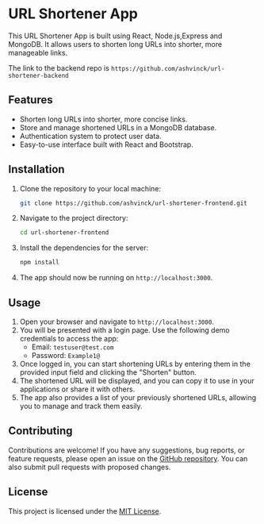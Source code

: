 # URL Shortener App

This URL Shortener App is built using React, Node.js,Express and MongoDB. It allows users to shorten long URLs into shorter, more manageable links.

The link to the backend repo is `https://github.com/ashvinck/url-shortener-backend`
## Features

- Shorten long URLs into shorter, more concise links.
- Store and manage shortened URLs in a MongoDB database.
- Authentication system to protect user data.
- Easy-to-use interface built with React and Bootstrap.

## Installation

1. Clone the repository to your local machine:

   ```bash
   git clone https://github.com/ashvinck/url-shortener-frontend.git
   ```

2. Navigate to the project directory:

   ```bash
   cd url-shortener-frontend
   ```

3. Install the dependencies for the server:

   ```bash
   npm install
   ```

4. The app should now be running on `http://localhost:3000`.

## Usage

1. Open your browser and navigate to `http://localhost:3000`.
2. You will be presented with a login page. Use the following demo credentials to access the app:
   - Email: `testuser@test.com`
   - Password: `Example1@`
3. Once logged in, you can start shortening URLs by entering them in the provided input field and clicking the "Shorten" button.
4. The shortened URL will be displayed, and you can copy it to use in your applications or share it with others.
5. The app also provides a list of your previously shortened URLs, allowing you to manage and track them easily.

## Contributing

Contributions are welcome! If you have any suggestions, bug reports, or feature requests, please open an issue on the [GitHub repository](https://github.com/your-username/url-shortener-app). You can also submit pull requests with proposed changes.

## License

This project is licensed under the [MIT License](LICENSE).